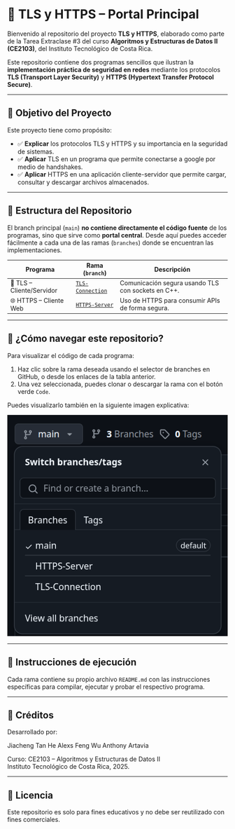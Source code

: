 # 🔐 TLS y HTTPS – Portal Principal

Bienvenido al repositorio del proyecto **TLS y HTTPS**, elaborado como parte de la Tarea Extraclase #3 del curso **Algoritmos y Estructuras de Datos II (CE2103)**, del Instituto Tecnológico de Costa Rica.

Este repositorio contiene dos programas sencillos que ilustran la **implementación práctica de seguridad en redes** mediante los protocolos **TLS (Transport Layer Security)** y **HTTPS (Hypertext Transfer Protocol Secure)**.

---

## 📌 Objetivo del Proyecto

Este proyecto tiene como propósito:

- ✅ **Explicar** los protocolos TLS y HTTPS y su importancia en la seguridad de sistemas.
- ✅ **Aplicar** TLS en un programa que permite conectarse a google por medio de handshakes.
- ✅ **Aplicar** HTTPS en una aplicación cliente-servidor que permite cargar, consultar y descargar archivos almacenados.

---

## 📁 Estructura del Repositorio

El branch principal (`main`) **no contiene directamente el código fuente** de los programas, sino que sirve como **portal central**. Desde aquí puedes acceder fácilmente a cada una de las ramas (`branches`) donde se encuentran las implementaciones.

| Programa                     | Rama (`branch`)           | Descripción                                                                 |
|-----------------------------|---------------------------|-----------------------------------------------------------------------------|
| 🔐 TLS – Cliente/Servidor   | [`TLS-Connection`](https://github.com/AnthonyArtavia20/HTTPS-TLS_Programs/tree/tls-implementation) | Comunicación segura usando TLS con sockets en C++. |
| 🌐 HTTPS – Cliente Web      | [`HTTPS-Server`](https://github.com/AnthonyArtavia20/HTTPS-TLS_Programs/tree/https-implementation) | Uso de HTTPS para consumir APIs de forma segura.      |

---

## 🧭 ¿Cómo navegar este repositorio?

Para visualizar el código de cada programa:

1. Haz clic sobre la rama deseada usando el selector de branches en GitHub, o desde los enlaces de la tabla anterior.
2. Una vez seleccionada, puedes clonar o descargar la rama con el botón verde `Code`.

Puedes visualizarlo también en la siguiente imagen explicativa:

![Exploración de ramas](./IMG/branches.png)  


---

## 🧾 Instrucciones de ejecución

Cada rama contiene su propio archivo `README.md` con las instrucciones específicas para compilar, ejecutar y probar el respectivo programa.

---

## 📄 Créditos

Desarrollado por:

Jiacheng Tan He
Alexs Feng Wu
Anthony Artavia

Curso: CE2103 – Algoritmos y Estructuras de Datos II  
Instituto Tecnológico de Costa Rica, 2025.

---

## 📎 Licencia

Este repositorio es solo para fines educativos y no debe ser reutilizado con fines comerciales.


